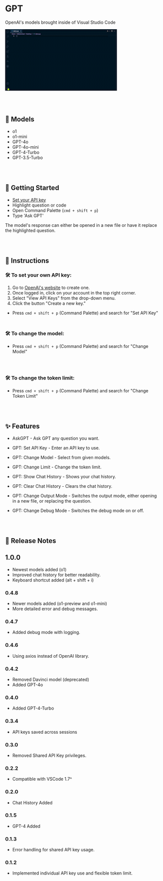 # GPT

OpenAI's models brought inside of Visual Studio Code

![](https://raw.githubusercontent.com/silasnevstad/GPT-Extension-VSCode/main/demo.gif?raw=true)

<br></br>
<div id="models"></div>

## 🎨 Models
- o1
- o1-mini
- GPT-4o
- GPT-4o-mini
- GPT-4-Turbo
- GPT-3.5-Turbo

<br></br>
<div id="getting-started"></div>

## 🚀 Getting Started
* [Set your API key](#set-your-api-key)
* Highlight question or code
* Open Command Palette (```cmd + shift + p```)
* Type 'Ask GPT'

The model's response can either be opened in a new file or have it replace the highlighted question.

<br></br>
<div id="instructions"></div>

## 📝 Instructions

<div id="set-your-api-key"></div>

### 🛠 To set your own API key:
1. Go to [OpenAI's website](https://platform.openai.com) to create one.
2. Once logged in, click on your account in the top right corner.
3. Select "View API Keys" from the drop-down menu.
4. Click the button "Create a new key."

- Press ```cmd + shift + p``` (Command Palette) and search for "Set API Key"

<div style="display: flex; height: 10px;"></div>

### 🛠 To change the model: 

- Press ```cmd + shift + p``` (Command Palette) and search for "Change Model"

<div style="display: flex; height: 30px;"></div>

### 🛠 To change the token limit:

- Press ```cmd + shift + p``` (Command Palette) and search for "Change Token Limit"

<br></br>
<div id="features"></div>

## ✨️ Features

- AskGPT - Ask GPT any question you want.

- GPT: Set API Key - Enter an API key to use.

- GPT: Change Model - Select from given models.

- GPT: Change Limit - Change the token limit.

- GPT: Show Chat History - Shows your chat history.

- GPT: Clear Chat History - Clears the chat history.

- GPT: Change Output Mode - Switches the output mode, either opening in a new file, or replacing the question.

- GPT: Change Debug Mode - Switches the debug mode on or off.

<br></br>
<div id="release-notes"></div>

## 📒 Release Notes

## 1.0.0
- Newest models added (o1)
- Improved chat history for better readability.
- Keyboard shortcut added (alt + shift + i)

### 0.4.8
- Newer models added (o1-preview and o1-mini)
- More detailed error and debug messages.

### 0.4.7
- Added debug mode with logging.

### 0.4.6
- Using axios instead of OpenAI library.

### 0.4.2
- Removed Davinci model (deprecated)
- Added GPT-4o

### 0.4.0
- Added GPT-4-Turbo

### 0.3.4
- API keys saved across sessions

### 0.3.0
- Removed Shared API Key privileges.

### 0.2.2
- Compatible with VSCode 1.7^

### 0.2.0
- Chat History Added

### 0.1.5
- GPT-4 Added

### 0.1.3
- Error handling for shared API key usage.

### 0.1.2
- Implemented individual API key use and flexible token limit.
